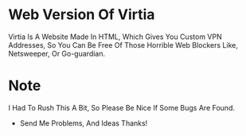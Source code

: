 # Web Version Of Virtia

Virtia Is A Website Made In HTML, Which Gives You Custom VPN Addresses, So You Can Be Free Of Those 
Horrible Web Blockers Like, Netsweeper, Or Go-guardian.

# Note 
I Had To Rush This A Bit, So Please Be Nice If Some Bugs Are Found.
* Send Me Problems, And Ideas Thanks!
